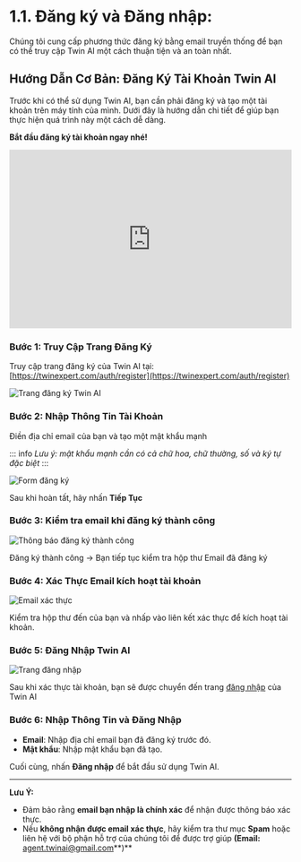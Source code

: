 # 1.1. Đăng ký và Đăng nhập:

Chúng tôi cung cấp phương thức đăng ký bằng email truyền thống để bạn có thể truy cập Twin AI một cách thuận tiện và an toàn nhất. 

## Hướng Dẫn Cơ Bản: Đăng Ký Tài Khoản Twin AI

Trước khi có thể sử dụng Twin AI, bạn cần phải đăng ký và tạo một tài khoản trên máy tính của mình. Dưới đây là hướng dẫn chi tiết để giúp bạn thực hiện quá trình này một cách dễ dàng.

**Bắt đầu đăng ký tài khoản ngay nhé!**

<div style="position: relative; width: 100%; height: 0; padding-bottom: 55.1963%; padding-top: 41px;">
  <iframe src="https://cdn.iframe.ly/tg1iJjAb" style="position: absolute; top: 0; left: 0; width: 100%; height: 100%; border: 0;" allowfullscreen></iframe>
</div>

### Bước 1: Truy Cập Trang Đăng Ký

Truy cập trang đăng ký của Twin AI tại: [https://twinexpert.com/auth/register](https://twinexpert.com/auth/register)

![Trang đăng ký Twin AI](/images/login-register.png)

### Bước 2: Nhập Thông Tin Tài Khoản

Điền địa chỉ email của bạn và tạo một mật khẩu mạnh 

::: info
*Lưu ý: mật khẩu mạnh cần có cả chữ hoa, chữ thường, số và ký tự đặc biệt*
:::

![Form đăng ký](/images/login-register.png)

Sau khi hoàn tất, hãy nhấn **Tiếp Tục**

### Bước 3: Kiểm tra email khi đăng ký thành công

![Thông báo đăng ký thành công](/images/login-register.png)

Đăng ký thành công -> Bạn tiếp tục kiểm tra hộp thư Email đã đăng ký

### Bước 4: Xác Thực Email kích hoạt tài khoản

![Email xác thực](/images/login-register.png)

Kiểm tra hộp thư đến của bạn và nhấp vào liên kết xác thực để kích hoạt tài khoản.

### Bước 5: Đăng Nhập Twin AI

![Trang đăng nhập](/images/login-register.png)

Sau khi xác thực tài khoản, bạn sẽ được chuyển đến trang [đăng nhập](https://twinexpert.com/auth/login) của Twin AI

### Bước 6: Nhập Thông Tin và Đăng Nhập

- **Email**: Nhập địa chỉ email bạn đã đăng ký trước đó.
- **Mật khẩu**: Nhập mật khẩu bạn đã tạo.

Cuối cùng, nhấn **Đăng nhập** để bắt đầu sử dụng Twin AI.

---

**Lưu Ý:**

- Đảm bảo rằng **email bạn nhập là chính xác** để nhận được thông báo xác thực.
- Nếu **không nhận được email xác thực**, hãy kiểm tra thư mục **Spam** hoặc liên hệ với bộ phận hỗ trợ của chúng tôi để được trợ giúp **(Email:** agent.twinai@gmail.com**)**

